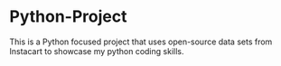 # Python-Project
This is a Python focused project that uses open-source data sets from Instacart to showcase my python coding skills.
